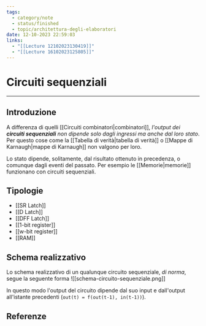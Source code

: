 ```yaml
---
tags:
  - category/note
  - status/finished
  - topic/architettura-degli-elaboratori
date: 12-10-2023 22:59:03
links:
  - "[[Lecture 12102023130419]]"
  - "[[Lecture 16102023125805]]"
---
```

# Circuiti sequenziali
---
## Introduzione
A differenza di quelli [[Circuiti combinatori|combinatori]], _l'output dei **circuiti sequenziali** non dipende solo dagli ingressi ma anche dal loro stato_. Per questo cose come la [[Tabella di verità|tabella di verità]] o [[Mappe di Karnaugh|mappe di Karnaugh]] non valgono per loro.

Lo stato dipende, solitamente, dal risultato ottenuto in precedenza, o comunque dagli eventi del passato. Per esempio le [[Memorie|memorie]] funzionano con circuiti sequenziali.

## Tipologie
- [[SR Latch]]
- [[D Latch]]
- [[DFF Latch]]
- [[1-bit register]]
- [[w-bit register]]
- [[RAM]]

## Schema realizzativo
Lo schema realizzativo di un qualunque circuito sequenziale, _di norma_, segue la seguente forma
![[schema-circuito-sequenziale.png]]

In questo modo l'output del circuito dipende dal suo input e dall'output all'istante precedenti (`out(t) = f(out(t-1), in(t-1))`).

## Referenze